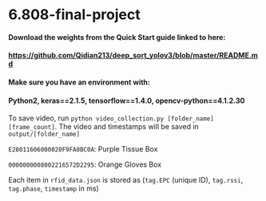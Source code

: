 # 6.808-final-project
#### Download the weights from the Quick Start guide linked to here:
#### https://github.com/Qidian213/deep_sort_yolov3/blob/master/README.md
#### Make sure you have an environment with:
#### Python2, keras==2.1.5, tensorflow==1.4.0, opencv-python==4.1.2.30


To save video, run ```python video_collection.py [folder_name] [frame_count]```.
The video and timestamps will be saved in ```output/[folder_name]```

`E28011606000020F9FA0BC0A`: Purple Tissue Box


`0000000008002216572D2295`: Orange Gloves Box

Each item in ```rfid_data.json``` is stored as (`tag.EPC` (unique ID), `tag.rssi`, `tag.phase`, `timestamp` in ms)
